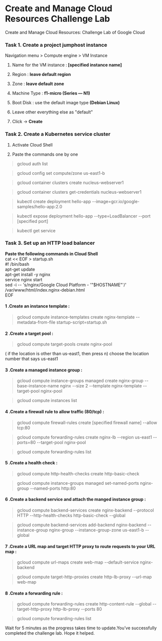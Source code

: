 # Create and Manage Cloud Resources Challenge Lab
Create and Manage Cloud Resources: Challenge Lab of Google Cloud

### Task 1. Create a project jumphost instance 

Navigation menu > Compute engine > VM Instance

1. Name for the VM instance :<b> [specified instance name]</b>

2. Region : <b>leave default region</b>

3. Zone : <b>leave default zone</b>

4. Machine Type : <b>f1-micro (Series — N1)</b>

5. Boot Disk : use the default image type <b>(Debian Linux)</b>

6. Leave other everything else as "default"

7. Click -> <b> Create</b>

### Task 2. Create a Kubernetes service cluster
1. Activate Cloud Shell 

2. Paste the commands one by one

> gcloud auth list

> gcloud config set compute/zone us-east1-b

> gcloud container clusters create nucleus-webserver1

> gcloud container clusters get-credentials nucleus-webserver1

> kubectl create deployment hello-app --image=gcr.io/google-samples/hello-app:2.0

> kubectl expose deployment hello-app --type=LoadBalancer --port [specified port]

> kubectl get service

### Task 3. Set up an HTTP load balancer
<b>Paste the following commands in Cloud Shell</b><br />
cat << EOF > startup.sh<br />
#! /bin/bash<br />
apt-get update<br />
apt-get install -y nginx<br />
service nginx start<br />
sed -i -- 's/nginx/Google Cloud Platform - '"\$HOSTNAME"'/' /var/www/html/index.nginx-debian.html<br />
EOF<br />

#### 1 .Create an instance template :
> gcloud compute instance-templates create nginx-template --metadata-from-file startup-script=startup.sh
#### 2 .Create a target pool :
> gcloud compute target-pools create nginx-pool

( if the location is other than us-east1, then press n)
choose the location number that says us-east1
#### 3 .Create a managed instance group :
> gcloud compute instance-groups managed create nginx-group --base-instance-name nginx --size 2 --template nginx-template --target-pool nginx-pool 

> gcloud compute instances list
#### 4 .Create a firewall rule to allow traffic (80/tcp) :
> gcloud compute firewall-rules create [specified firewall name] --allow tcp:80

> gcloud compute forwarding-rules create nginx-lb --region us-east1 --ports=80 --target-pool nginx-pool

> gcloud compute forwarding-rules list
#### 5 .Create a health check :
> gcloud compute http-health-checks create http-basic-check

> gcloud compute instance-groups managed set-named-ports nginx-group --named-ports http:80
#### 6 .Create a backend service and attach the manged instance group :
> gcloud compute backend-services create nginx-backend --protocol HTTP --http-health-checks http-basic-check --global

> gcloud compute backend-services add-backend nginx-backend --instance-group nginx-group --instance-group-zone us-east1-b --global

#### 7 .Create a URL map and target HTTP proxy to route requests to your URL map :
> gcloud compute url-maps create web-map --default-service nginx-backend

> gcloud compute target-http-proxies create http-lb-proxy --url-map web-map

#### 8 .Create a forwarding rule :
> gcloud compute forwarding-rules create http-content-rule --global --target-http-proxy http-lb-proxy --ports 80

> gcloud compute forwarding-rules list

Wait for 5 minutes as the progress takes time to update.You’ve successfully completed the challenge lab. Hope it helped. 

